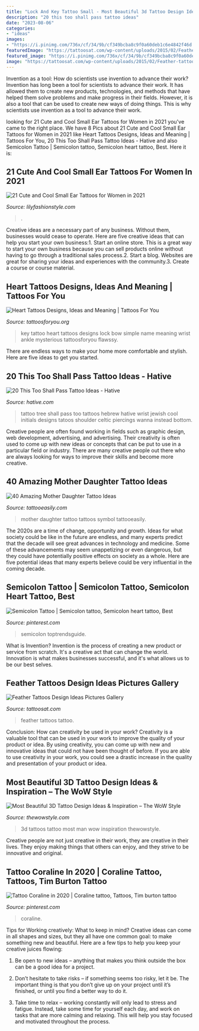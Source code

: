```yaml
---
title: "Lock And Key Tattoo Small - Most Beautiful 3d Tattoo Design Ideas &amp; Inspiration – The Wow Style"
description: "20 this too shall pass tattoo ideas"
date: "2023-08-06"
categories:
- "ideas"
images:
- "https://i.pinimg.com/736x/cf/34/9b/cf349bcba8c9f0a60deb1c6e4842f46d.jpg"
featuredImage: "https://tattoosat.com/wp-content/uploads/2015/02/Feather-tattoo-12.jpg"
featured_image: "https://i.pinimg.com/736x/cf/34/9b/cf349bcba8c9f0a60deb1c6e4842f46d.jpg"
image: "https://tattoosat.com/wp-content/uploads/2015/02/Feather-tattoo-12.jpg"
---
```



Invention as a tool: How do scientists use invention to advance their work?
Invention has long been a tool for scientists to advance their work. It has allowed them to create new products, technologies, and methods that have helped them solve problems and make progress in their fields. However, it is also a tool that can be used to create new ways of doing things. This is why scientists use invention as a tool to advance their work.

	

		
looking for 21 Cute and Cool Small Ear Tattoos for Women in 2021 you've came to the right place. We have 8 Pics about 21 Cute and Cool Small Ear Tattoos for Women in 2021 like Heart Tattoos Designs, Ideas and Meaning | Tattoos For You, 20 This Too Shall Pass Tattoo Ideas - Hative and also Semicolon Tattoo | Semicolon tattoo, Semicolon heart tattoo, Best. Here it is:
		
    
## 21 Cute And Cool Small Ear Tattoos For Women In 2021

<img loading=lazy src="https://lilyfashionstyle.com/wp-content/uploads/2021/05/16-4-768x1152.jpg" onerror="this.onerror=null;this.src='https://tse4.mm.bing.net/th?id=OIP.52TD20Nh-dojwkBy2j-EkwHaLH&amp;pid=15.1';" alt="21 Cute and Cool Small Ear Tattoos for Women in 2021">

_Source: lilyfashionstyle.com_

>. 

	

Creative ideas are a necessary part of any business. Without them, businesses would cease to operate. Here are five creative ideas that can help you start your own business:1. Start an online store. This is a great way to start your own business because you can sell products online without having to go through a traditional sales process.2. Start a blog. Websites are great for sharing your ideas and experiences with the community.3. Create a course or course material.

    
## Heart Tattoos Designs, Ideas And Meaning | Tattoos For You

<img loading=lazy src="http://www.tattoosforyou.org/wp-content/uploads/2013/09/Heart-Lock-and-Key-Tattoo.jpg" onerror="this.onerror=null;this.src='https://tse3.mm.bing.net/th?id=OIP.uffXrIHUSfkwRPqgKVAsYwHaJ6&amp;pid=15.1';" alt="Heart Tattoos Designs, Ideas and Meaning | Tattoos For You">

_Source: tattoosforyou.org_

>key tattoo heart tattoos designs lock bow simple name meaning wrist ankle mysterious tattoosforyou flawssy. 

	

There are endless ways to make your home more comfortable and stylish. Here are five ideas to get you started.

    
## 20 This Too Shall Pass Tattoo Ideas - Hative

<img loading=lazy src="https://hative.com/wp-content/uploads/2014/03/this-too-shall-pass/9-tree-of-life-and-this-too-shall-pass.jpg" onerror="this.onerror=null;this.src='https://tse1.mm.bing.net/th?id=OIP.CuUPlgA41QV_Ya4lua9FHwHaI4&amp;pid=15.1';" alt="20 This Too Shall Pass Tattoo Ideas - Hative">

_Source: hative.com_

>tattoo tree shall pass too tattoos hebrew hative wrist jewish cool initials designs tatoos shoulder celtic piercings wanna instead bottom. 

	

Creative people are often found working in fields such as graphic design, web development, advertising, and advertising. Their creativity is often used to come up with new ideas or concepts that can be put to use in a particular field or industry. There are many creative people out there who are always looking for ways to improve their skills and become more creative.

    
## 40 Amazing Mother Daughter Tattoo Ideas

<img loading=lazy src="https://www.tattooeasily.com/wp-content/uploads/2015/12/2-mother-daughter-tattoos07161540.jpg" onerror="this.onerror=null;this.src='https://tse3.mm.bing.net/th?id=OIP.nuWy7isbbL6SYAvXRlwlzAHaJ4&amp;pid=15.1';" alt="40 Amazing Mother Daughter Tattoo Ideas">

_Source: tattooeasily.com_

>mother daughter tattoo tattoos symbol tattooeasily. 

	

The 2020s are a time of change, opportunity and growth. Ideas for what society could be like in the future are endless, and many experts predict that the decade will see great advances in technology and medicine. Some of these advancements may seem unappetizing or even dangerous, but they could have potentially positive effects on society as a whole. Here are five potential ideas that many experts believe could be very influential in the coming decade.

    
## Semicolon Tattoo | Semicolon Tattoo, Semicolon Heart Tattoo, Best

<img loading=lazy src="https://i.pinimg.com/736x/cf/34/9b/cf349bcba8c9f0a60deb1c6e4842f46d.jpg" onerror="this.onerror=null;this.src='https://tse3.mm.bing.net/th?id=OIP.-MLFHnZyA9_rW4_tKcCBDgHaHa&amp;pid=15.1';" alt="Semicolon Tattoo | Semicolon tattoo, Semicolon heart tattoo, Best">

_Source: pinterest.com_

>semicolon toptrendsguide. 

	

What is Invention?
Invention is the process of creating a new product or service from scratch. It's a creative act that can change the world. Innovation is what makes businesses successful, and it's what allows us to be our best selves.

    
## Feather Tattoos Design Ideas Pictures Gallery

<img loading=lazy src="https://tattoosat.com/wp-content/uploads/2015/02/Feather-tattoo-12.jpg" onerror="this.onerror=null;this.src='https://tse2.mm.bing.net/th?id=OIP.tFJcpxpuqJ1nbNSHmPyT-gHaLC&amp;pid=15.1';" alt="Feather Tattoos Design Ideas Pictures Gallery">

_Source: tattoosat.com_

>feather tattoos tattoo. 

	

Conclusion: How can creativity be used in your work?
Creativity is a valuable tool that can be used in your work to improve the quality of your product or idea. By using creativity, you can come up with new and innovative ideas that could not have been thought of before. If you are able to use creativity in your work, you could see a drastic increase in the quality and presentation of your product or idea.

    
## Most Beautiful 3D Tattoo Design Ideas &amp; Inspiration – The WoW Style

<img loading=lazy src="http://thewowstyle.com/wp-content/uploads/2014/10/3415.jpg" onerror="this.onerror=null;this.src='https://tse2.mm.bing.net/th?id=OIP.UfQ_3XBWRg_5hvx5CB5OcgHaLR&amp;pid=15.1';" alt="Most Beautiful 3D Tattoo Design Ideas &amp; Inspiration – The WoW Style">

_Source: thewowstyle.com_

>3d tattoos tattoo most man wow inspiration thewowstyle. 

	

Creative people are not just creative in their work, they are creative in their lives. They enjoy making things that others can enjoy, and they strive to be innovative and original.

    
## Tattoo Coraline In 2020 | Coraline Tattoo, Tattoos, Tim Burton Tattoo

<img loading=lazy src="https://i.pinimg.com/736x/ff/3e/02/ff3e021463321c0804eec10f4f5e4275.jpg" onerror="this.onerror=null;this.src='https://tse1.mm.bing.net/th?id=OIP.VWO_6KwlBkvvjVXgHEtDEwHaNK&amp;pid=15.1';" alt="Tattoo Coraline in 2020 | Coraline tattoo, Tattoos, Tim burton tattoo">

_Source: pinterest.com_

>coraline. 

	

Tips for Working creatively: What to keep in mind?
Creative ideas can come in all shapes and sizes, but they all have one common goal: to make something new and beautiful. Here are a few tips to help you keep your creative juices flowing:
1. Be open to new ideas – anything that makes you think outside the box can be a good idea for a project.

2. Don’t hesitate to take risks – if something seems too risky, let it be. The important thing is that you don’t give up on your project until it’s finished, or until you find a better way to do it.

3. Take time to relax – working constantly will only lead to stress and fatigue. Instead, take some time for yourself each day, and work on tasks that are more calming and relaxing. This will help you stay focused and motivated throughout the process.

